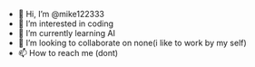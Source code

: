 - 👋 Hi, I’m @mike122333
- 👀 I’m interested in coding
- 🌱 I’m currently learning AI
- 💞️ I’m looking to collaborate on none(i like to work by my self)
- 📫 How to reach me (dont)

<!---
mike122333/mike122333 is a ✨ special ✨ repository because its `README.md` (this file) appears on your GitHub profile.
You can click the Preview link to take a look at your changes.
--->
